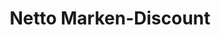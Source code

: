 ---
title: "Netto Marken-Discount"
url: /roding/netto-marken-discount-bahnhofstrasse/
shop: Supermarkt
---
